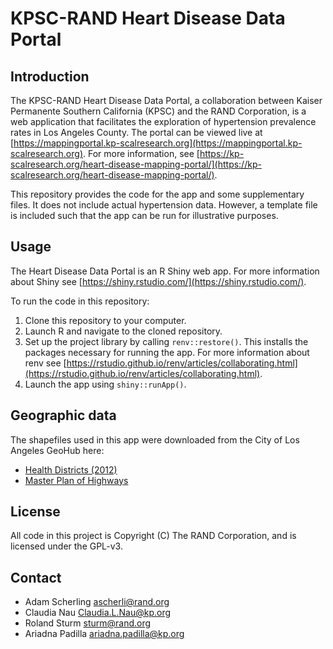 # KPSC-RAND Heart Disease Data Portal

## Introduction

The KPSC-RAND Heart Disease Data Portal, a collaboration between Kaiser Permanente Southern California (KPSC) and the RAND Corporation, is a web application that facilitates the exploration of hypertension prevalence rates in Los Angeles County. The portal can be viewed live at [https://mappingportal.kp-scalresearch.org](https://mappingportal.kp-scalresearch.org). For more information, see [https://kp-scalresearch.org/heart-disease-mapping-portal/](https://kp-scalresearch.org/heart-disease-mapping-portal/). 

This repository provides the code for the app and some supplementary files. It does not include actual hypertension data. However, a template file is included such that the app can be run for illustrative purposes.

## Usage

The Heart Disease Data Portal is an R Shiny web app. For more information about Shiny see [https://shiny.rstudio.com/](https://shiny.rstudio.com/).

To run the code in this repository:

1. Clone this repository to your computer. 
2. Launch R and navigate to the cloned repository.
3. Set up the project library by calling `renv::restore()`. This installs the packages necessary for running the app. For more information about renv see [https://rstudio.github.io/renv/articles/collaborating.html](https://rstudio.github.io/renv/articles/collaborating.html). 
4. Launch the app using `shiny::runApp()`.

## Geographic data

The shapefiles used in this app were downloaded from the City of Los Angeles GeoHub here:
 - [Health Districts (2012)](https://geohub.lacity.org/datasets/421da90ceff246d08436a17b05818f45/explore?location=33.797083%2C-118.298809%2C9.00)
 - [Master Plan of Highways](https://geohub.lacity.org/datasets/a1543cfa466b45aab01d5ee75152ccb0/explore?location=34.260884%2C-118.302150%2C10.26)

## License

All code in this project is Copyright (C) The RAND Corporation, and is licensed under the GPL-v3.

## Contact

* Adam Scherling <ascherli@rand.org>
* Claudia Nau <Claudia.L.Nau@kp.org>
* Roland Sturm <sturm@rand.org>
* Ariadna Padilla <ariadna.padilla@kp.org>

